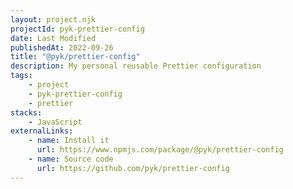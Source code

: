 ```yaml
---
layout: project.njk
projectId: pyk-prettier-config
date: Last Modified
publishedAt: 2022-09-26
title: "@pyk/prettier-config"
description: My personal reusable Prettier configuration
tags:
    - project
    - pyk-prettier-config
    - prettier
stacks:
    - JavaScript
externalLinks:
    - name: Install it
      url: https://www.npmjs.com/package/@pyk/prettier-config
    - name: Source code
      url: https://github.com/pyk/prettier-config
---
```

